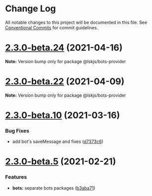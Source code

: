 # Change Log

All notable changes to this project will be documented in this file.
See [Conventional Commits](https://conventionalcommits.org) for commit guidelines.

# [2.3.0-beta.24](https://github.com/lskjs/lskjs/tree/master/packages/bots-provider/compare/v2.3.0-beta.23...v2.3.0-beta.24) (2021-04-16)

**Note:** Version bump only for package @lskjs/bots-provider





# [2.3.0-beta.22](https://github.com/lskjs/lskjs/tree/master/packages/bots-provider/compare/v2.3.0-beta.21...v2.3.0-beta.22) (2021-04-09)

**Note:** Version bump only for package @lskjs/bots-provider





# [2.3.0-beta.10](https://github.com/lskjs/lskjs/tree/master/packages/bots-provider/compare/v2.3.0-beta.9...v2.3.0-beta.10) (2021-03-16)


### Bug Fixes

* add bot's saveMessage and fixes ([d7373c6](https://github.com/lskjs/lskjs/tree/master/packages/bots-provider/commit/d7373c6364282613c4008ff617e375bf6974c37e))





# [2.3.0-beta.5](https://github.com/lskjs/lskjs/tree/master/packages/bots-provider/compare/v2.3.0-beta.4...v2.3.0-beta.5) (2021-02-21)


### Features

* **bots:** separate bots packages ([b3aba71](https://github.com/lskjs/lskjs/tree/master/packages/bots-provider/commit/b3aba716c36ee27896685b645a0f77808fecba92))
